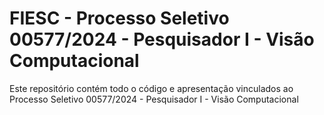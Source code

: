 # FIESC - Processo Seletivo 00577/2024 - Pesquisador I - Visão Computacional
Este repositório contém todo o código e apresentação vinculados ao Processo Seletivo 00577/2024 - Pesquisador I - Visão Computacional
